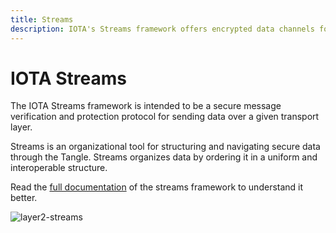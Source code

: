 ```yaml
---
title: Streams
description: IOTA's Streams framework offers encrypted data channels for secure data transfer over the Tangle
---
```


# IOTA Streams

The IOTA Streams framework is intended to be a secure message verification and protection protocol for sending data over a given transport layer.

Streams is an organizational tool for structuring and navigating secure data through the Tangle. Streams organizes data by ordering it in a uniform and interoperable structure.

Read the [full documentation](/streams/welcome) of the streams framework to understand it better.


![layer2-streams](/img/learn/layer2-streams.png)
